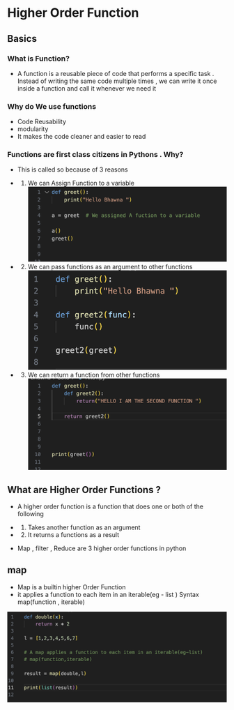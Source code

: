 # Higher Order Function 

## Basics 

### What is Function?
* A function is a reusable piece of code that performs a specific task . Instead of writing the same code multiple times , we can write it once inside a function and call it whenever we need it 


### Why do We use functions 
* Code Reusability 
* modularity 
* It makes the code cleaner and easier to read 

### Functions are first class citizens in Pythons . Why?

* This is called so because of 3 reasons 
* 1) We can Assign Function to a variable 
 ![Example1](1.png)

* 2) We can pass functions as an argument to other functions 
![Example2](2.png)

* 3) We can return a function from other functions
![Example3](3.png)



## What are Higher Order Functions ? 

* A higher order function is a function that does one or both of the following 
* 1) Takes another function as an argument 
* 2) It returns a functions as a result 


* Map , filter , Reduce are 3 higher order functions in python

## map 

* Map is a builtin higher Order Function 
* it applies a function to each item in an iterable(eg - list )
        Syntax
        map(function , iterable)

![map](4.png)



